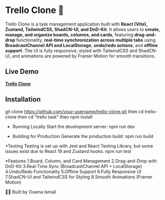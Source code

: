 # Trello Clone 📝

Trello Clone is a task management application built with **React (Vite), Zustand, TailwindCSS, ShadCN-UI, and DnD-Kit**. It allows users to **create, manage, and organize boards, columns, 
and cards**, featuring **drag-and-drop** functionality, **real-time synchronization across multiple tabs** using **BroadcastChannel API and LocalStorage**, **undo/redo actions**, 
and **offline support**. The UI is fully responsive, styled with TailwindCSS and ShadCN-UI, and animations are powered by Framer Motion for smooth transitions.

##  Live Demo
 **[Trello Clone](https://trello-clone-osama-ismail.netlify.app/)**

##  Installation
git clone https://github.com/your-username/trello-clone.git
then
cd trello-clone
then
cd "trello task" 
then
npm install

* Running Locally
Start the development server:
npm run dev

* Building for Production
Generate the production build:
npm run build

 *Testing
Testing is set up with Jest and React Testing Library, but some issues exist due to React 19 and Zustand hooks.
npm run test

 *Features
 1.Board, Column, and Card Management
 2.Drag-and-Drop with DnD-Kit
 3.Real-Time Sync (BroadcastChannel API + LocalStorage)
 4.Undo/Redo Functionality
 5.Offline Support
 6.Fully Responsive UI
 7.ShadCN-UI and TailwindCSS for Styling
 8.Smooth Animations (Framer Motion)

👨‍💻 Built by Osama Ismail
